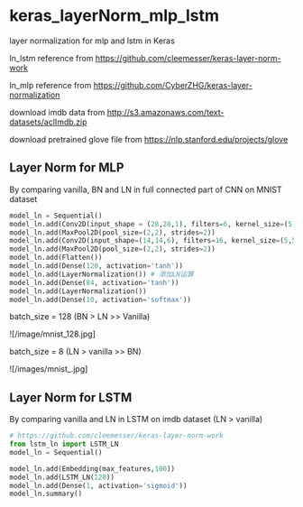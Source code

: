 # keras_layerNorm_mlp_lstm
layer normalization for mlp and lstm in Keras

ln_lstm reference from https://github.com/cleemesser/keras-layer-norm-work

ln_mlp reference from https://github.com/CyberZHG/keras-layer-normalization

download imdb data from http://s3.amazonaws.com/text-datasets/aclImdb.zip

download pretrained glove file from https://nlp.stanford.edu/projects/glove

## Layer Norm for MLP

By comparing vanilla, BN and LN in full connected part of CNN on MNIST dataset

```py
model_ln = Sequential()
model_ln.add(Conv2D(input_shape = (28,28,1), filters=6, kernel_size=(5,5), padding='valid', activation='tanh'))
model_ln.add(MaxPool2D(pool_size=(2,2), strides=2))
model_ln.add(Conv2D(input_shape=(14,14,6), filters=16, kernel_size=(5,5), padding='valid', activation='tanh'))
model_ln.add(MaxPool2D(pool_size=(2,2), strides=2))
model_ln.add(Flatten())
model_ln.add(Dense(120, activation='tanh'))
model_ln.add(LayerNormalization()) # 添加LN运算
model_ln.add(Dense(84, activation='tanh'))
model_ln.add(LayerNormalization())
model_ln.add(Dense(10, activation='softmax'))
```

batch_size = 128 (BN > LN >> Vanilla)

![/image/mnist_128.jpg]

batch_size = 8 (LN > vanilla >> BN)

![/images/mnist_.jpg]

## Layer Norm for LSTM

By comparing vanilla and LN in LSTM on imdb dataset (LN > vanilla)

```py
# https://github.com/cleemesser/keras-layer-norm-work
from lstm_ln import LSTM_LN
model_ln = Sequential()

model_ln.add(Embedding(max_features,100))
model_ln.add(LSTM_LN(128))
model_ln.add(Dense(1, activation='sigmoid'))
model_ln.summary()
```
